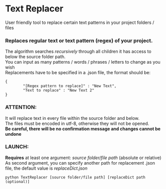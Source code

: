# Text Replacer
User friendly tool to replace certain text patterns in your project folders / files

### Replaces regular text or text pattern (regex) of your project.<br/>
The algorithm searches *recursively* through all children it has access to below the source folder path.<br/>
You can input as many patterns / words / phrases / letters to change as you wish<br/>
Replacements have to be specified in a .json file, the format should be:<br/>
```
{
        "[Regex pattern to replace]" : "New Text",
        "Text to replace" : "New Text 2"
}
```

### ATTENTION:
It will replace text in every file within the source folder and below.<br/>
The files must be encoded in utf-8, otherwise they will not be opened.<br/>
**Be careful, there will be no confirmation message and changes cannot be undone**

### LAUNCH:
**Requires** at least one argument: *source folder/file path* (absolute or relative)<br/>
As second argument, you can specify another path for replacement .json file, the default value is *replaceDict.json*
```
python TextReplacer [source folder/file path] [replaceDict path (optional)]
```
